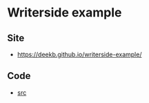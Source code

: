 # Writerside example

## Site

- https://deekb.github.io/writerside-example/

## Code

- [src](src/)
